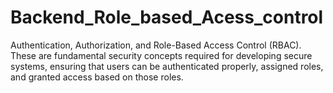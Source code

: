 # Backend_Role_based_Acess_control
Authentication, Authorization, and Role-Based Access Control (RBAC). These are fundamental security concepts required for developing secure systems, ensuring that users can be authenticated properly, assigned roles, and granted access based on those roles.
